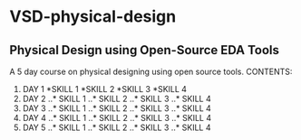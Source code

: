 # VSD-physical-design
## Physical Design using Open-Source EDA Tools
A 5 day course on physical designing using open source tools.
CONTENTS:
1. DAY 1
  *SKILL 1
  *SKILL 2
  *SKILL 3
  *SKILL 4
2. DAY 2
..* SKILL 1
..* SKILL 2
..* SKILL 3
..* SKILL 4
3. DAY 3
..* SKILL 1
..* SKILL 2
..* SKILL 3
..* SKILL 4
4. DAY 4
..* SKILL 1
..* SKILL 2
..* SKILL 3
..* SKILL 4
5. DAY 5
..* SKILL 1
..* SKILL 2
..* SKILL 3
..* SKILL 4
